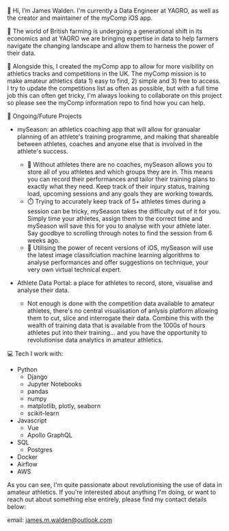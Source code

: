 👋 Hi, I’m James Walden. I'm currently a Data Engineer at YAGRO, as well as the creator and maintainer of the myComp iOS app. 

:tractor: The world of British farming is undergoing a generational shift in its economics and at YAGRO we are bringing expertise in data to help farmers navigate the changing landscape and allow them to harness the power of their data. 

:iphone: Alongside this, I created the myComp app to allow for more visibility on athletics tracks and competitions in the UK. The myComp mission is to make amateur athletics data 1) easy to find, 2) simple and 3) free to access. I try to update the competitions list as often as possible, but with a full time job this can often get tricky, I'm always looking to collaborate on this project so please see the myComp information repo to find how you can help.

:eyes: Ongoing/Future Projects
- mySeason: an athletics coaching app that will allow for granualar planning of an athlete's training programme, and making that shareable between athletes, coaches and anyone else that is involved in the athlete's success. 
  - :runner: Without athletes there are no coaches, mySeason allows you to store all of you athletes and which groups they are in. This means you can record their performances and tailor their training plans to exactly what they need. Keep track of their injury status, training load, upcoming sessions and any goals they are working towards.
  - :stopwatch: Trying to accurately keep track of 5+ athletes times during a session can be tricky, mySeason takes the difficulty out of it for you. Simply time your athletes, assign them to the correct time and mySeason will save this for you to analyse with your athlete later. Say goodbye to scrolling through notes to find the session from 6 weeks ago.
  - :robot: Utilising the power of recent versions of iOS, mySeason will use the latest image classifciation machine learning algorithms to analyse performances and offer suggestions on technique, your very own virtual technical expert.

- Athlete Data Portal: a place for athletes to record, store, visualise and analyse their data. 
  - Not enough is done with the competition data available to amateur athletes, there's no central visualisation of anlysis platform allowing them to cut, slice and interrogate their data. Combine this with the wealth of training data that is available from the 1000s of hours athletes put into their training... and you have the opportunity to revolutionise data analytics in amateur athletics.
  
:computer: Tech I work with:
- Python
  - Django
  - Jupyter Notebooks
  - pandas
  - numpy
  - matplotlib, plotly, seaborn
  - scikit-learn
- Javascript
  - Vue
  - Apollo GraphQL
- SQL
  - Postgres
- Docker
- Airflow
- AWS

As you can see, I'm quite passionate about revolutionising the use of data in amateur athletics. If you're interested about anything I'm doing, or want to reach out about something else entirely, please find my contact details below:

email: james.m.walden@outlook.com

<!---
JamesWalden97/JamesWalden97 is a ✨ special ✨ repository because its `README.md` (this file) appears on your GitHub profile.
You can click the Preview link to take a look at your changes.
--->
